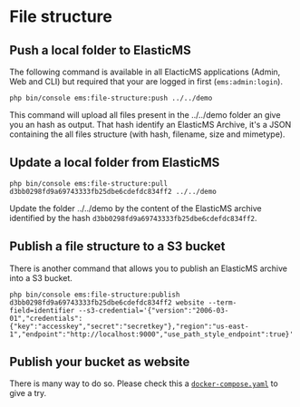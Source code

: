 # File structure

## Push a local folder to ElasticMS

The following command is available in all ElacticMS applications (Admin, Web and CLI) but required that your are logged in first (`ems:admin:login`).

```shell
php bin/console ems:file-structure:push ../../demo
```
This command will upload all files present in the ../../demo folder an give you an hash as output.
That hash identify an ElasticMS Archive, it's a JSON containing the all files structure (with hash, filename, size and mimetype).

## Update a local folder from ElasticMS

```shell
php bin/console ems:file-structure:pull d3bb0298fd9a69743333fb25dbe6cdefdc834ff2 ../../demo
```
Update the folder ../../demo by the content of the ElasticMS archive identified by the hash `d3bb0298fd9a69743333fb25dbe6cdefdc834ff2`.

## Publish a file structure to a S3 bucket

There is another command that allows you to publish an ElasticMS archive into a S3 bucket.

```shell
php bin/console ems:file-structure:publish d3bb0298fd9a69743333fb25dbe6cdefdc834ff2 website --term-field=identifier --s3-credential='{"version":"2006-03-01","credentials":{"key":"accesskey","secret":"secretkey"},"region":"us-east-1","endpoint":"http://localhost:9000","use_path_style_endpoint":true}'
```

## Publish your bucket as website

There is many way to do so. Please check this a [`docker-compose.yaml`](docker-compose.yaml) to give a try.
